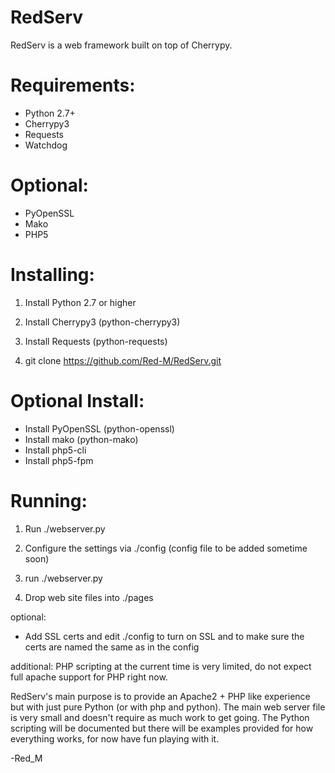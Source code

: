 RedServ
=======

RedServ is a web framework built on top of Cherrypy.

Requirements:
=============
- Python 2.7+
- Cherrypy3
- Requests
- Watchdog

Optional:
=========
- PyOpenSSL
- Mako
- PHP5

Installing:
==========
1. Install Python 2.7 or higher

2. Install Cherrypy3 (python-cherrypy3)

3. Install Requests (python-requests)

4. git clone https://github.com/Red-M/RedServ.git

Optional Install:
=================
- Install PyOpenSSL (python-openssl)
- Install mako (python-mako)
- Install php5-cli
- Install php5-fpm

Running:
========
1. Run ./webserver.py

2. Configure the settings via ./config (config file to be added sometime soon)

3. run ./webserver.py

4. Drop web site files into ./pages

optional:
- Add SSL certs and edit ./config to turn on SSL and to make sure the certs are named the same as in the config

additional:
PHP scripting at the current time is very limited, do not expect full apache support for PHP right now.

RedServ's main purpose is to provide an Apache2 + PHP like experience but with just pure Python (or with php and python).
The main web server file is very small and doesn't require as much work to get going.
The Python scripting will be documented but there will be examples provided for how everything works, for now have fun playing with it.

-Red_M
